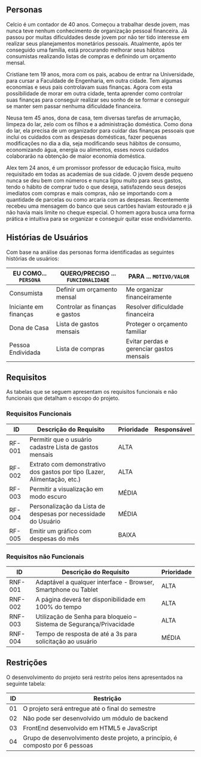  
## Personas

Celcio é um contador de 40 anos. Começou a trabalhar desde jovem, mas nunca teve nenhum conhecimento de organização pessoal financeira. Já passou por muitas dificuldades desde jovem por não ter tido interesse em realizar seus planejamentos monetários pessoais. Atualmente, após ter conseguido uma família, está procurando melhorar seus hábitos consumistas realizando listas de compras e definindo um orçamento mensal.


Cristiane tem 19 anos, mora com os pais, acabou de entrar na Universidade, para cursar a Faculdade de Engenharia, em outra cidade. Tem algumas economias e seus pais controlavam suas finanças. Agora com esta possibilidade de morar em outra cidade, tenta aprender como controlar suas finanças para conseguir realizar seu sonho de se formar e conseguir se manter sem passar nenhuma dificuldade financeira.

Neusa tem 45 anos, dona de casa, tem diversas tarefas de arrumação, limpeza do lar, zelo com os filhos e a administração doméstica. Como dona do lar, ela precisa de um organizador para cuidar das finanças pessoais que inclui os cuidados com as despesas domésticas, fazer pequenas modificações no dia a dia, seja modificando seus hábitos de consumo, economizando água, energia ou alimentos, esses novos cuidados colaborarão na obtenção de maior economia doméstica.

Alex tem 24 anos, é um promissor professor de educação física, muito requisitado em todas as academias de sua cidade. O jovem desde pequeno nunca se deu bem com números e nunca ligou muito para seus gastos, tendo o hábito de comprar tudo o que deseja, satisfazendo seus desejos imediatos com compras e mais compras, não se importando com a quantidade de parcelas ou como arcaria com as despesas. Recentemente recebeu uma mensagem do banco que seus cartões haviam estourado e já não havia mais limite no cheque especial. O homem agora busca uma forma prática e intuitiva para se organizar e conseguir quitar esse endividamento.



## Histórias de Usuários

Com base na análise das personas forma identificadas as seguintes histórias de usuários:

|EU COMO... `PERSONA`                            | QUERO/PRECISO ... `FUNCIONALIDADE` |PARA ... `MOTIVO/VALOR`                      |
|------------------------------------------------|------------------------------------|---------------------------------------------|
|Consumista                                      | Definir um orçamento mensal        | Me organizar financeiramente                |
|Iniciante em finanças                           | Controlar as finanças e gastos     | Resolver dificuldade financeira             | 
|Dona de Casa                                    | Lista de gastos mensais            | Proteger o orçamento familiar               |  
|Pessoa Endividada                               | Lista de compras                   | Evitar perdas e gerenciar gastos mensais    |
    
                     

## Requisitos

As tabelas que se seguem apresentam os requisitos funcionais e não funcionais que detalham o escopo do projeto.

### Requisitos Funcionais

|ID    | Descrição do Requisito  | Prioridade | Responsável |
|------|-----------------------------------------|----| ----|
|RF-001| Permitir que o usuário cadastre Lista de gastos mensais | ALTA |  |
|RF-002| Extrato com demonstrativo dos gastos por tipo (Lazer, Alimentação, etc.)   | ALTA | |
|RF-003| Permitir a visualização em modo escuro | MÉDIA |  |
|RF-004| Personalização da Lista de despesas por necessidade do Usuário   | MÉDIA | |
|RF-005| Emitir um gráfico com despesas do mês | BAIXA |  |


### Requisitos não Funcionais

|ID     | Descrição do Requisito  |Prioridade |
|-------|-------------------------|----|
|RNF-001| Adaptável a qualquer interface - Browser, Smartphone ou Tablet | ALTA | 
|RNF-002| A página deverá ter disponibilidade em 100% do tempo |  ALTA | 
|RNF-003| Utilização de Senha para bloqueio – Sistema de Segurança/Privacidade | ALTA | 
|RNF-004| Tempo de resposta de até a 3s para solicitação ao usuário |  MÉDIA |

## Restrições

O desenvolvimento do projeto será restrito pelos itens apresentados na seguinte tabela:

|ID| Restrição                                            |
|--|-------------------------------------------------------|
|01| O projeto será entregue até o final do semestre       |
|02| Não pode ser desenvolvido um módulo de backend        |
|03| FrontEnd desenvolvido em HTML5 e JavaScript           |
|04| Grupo de desenvolvimento deste projeto, a princípio, é composto por 6 pessoas|

